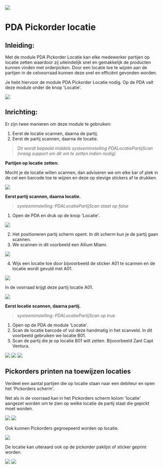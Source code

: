 <img src="../../fslogo.png"/>

# PDA Pickorder locatie

## Inleiding:

Met de module PDA Pickorder Locatie kan elke medewerker partijen op locatie zetten waardoor zij uiteindelijk snel en gemakkelijk de producten kunnen vinden met orderpicken. Door een locatie toe te wijzen aan de partijen in de celvoorraad kunnen deze snel en efficiënt gevonden worden.

Je hebt hiervoor de module PDA Pickorder Locatie nodig. Op de PDA valt deze module onder de knop 'Locatie'.

<img src="media/2022-04-25-10-21-31.png" />

## Inrichting:

Er zijn twee manieren om deze module te gebruiken:

1.	Eerst de locatie scannen, daarna de partij.
2.	Eerst de partij scannen, daarna de locatie. 

> _Dit wordt bepaald middels systeeminstelling PDALocatiePartijScan (vraag support om dit om te zetten indien nodig)_


**Partijen op locatie zetten:**

Mocht je de locatie willen scannen, dan adviseren we om elke kar of plek in de cel een barcode toe te wijzen en deze op stevige stickers af te drukken.

<img src="media/2022-04-25-10-37-58.png" />


**Eerst partij scannen, daarna locatie.**
> _systeeminstelling: PDALocatiePartijScan staat op false_

1.	Open de PDA en druk op de knop 'Locatie'.

<img src="media/2022-04-25-10-40-47.png" />

2.	Het positioneren partij scherm opent. In dit scherm kun je de partij gaan scannen. 
3.	We scannen in dit voorbeeld een Allium Miami.

<img src="media/2022-04-25-10-41-04.png" />

4.	Wijs een locatie toe door bijvoorbeeld de sticker A01 te scannen en de locatie wordt gevuld met A01.

<img src="media/2022-04-25-10-41-22.png" />

In de voorraad krijgt deze partij locatie A01. 

<img src="media/2022-04-25-10-42-24.png" />


**Eerst locatie scannen, daarna partij.**
> _systeeminstelling: PDALocatiePartijScan op true_

1.	Open op de PDA de module 'Locatie'.
2.	Scan de locatie barcode of vul deze handmatig in het scanveld. In dit voorbeeld gebruiken we locatie B01.
3.	Scan de partij die je op locatie B01 wilt zetten. Bijvoorbeeld Zant Capt Ventura.

<img src="media/2022-04-25-10-43-53.png" />

<img src="media/2022-04-25-10-44-07.png" />

<img src="media/2022-04-25-10-44-16.png" />


## Pickorders printen na toewijzen locaties

Verdeel een aantal partijen die op locatie staan naar een debiteur en open het 'Pickorders scherm'.

Net als in de voorraad kan in het Pickorders scherm kolom 'locatie' aangezet worden om te zien op welke locatie de partij staat die gepickt moet worden. 

<img src="media/2022-04-25-10-46-39.png" />

<img src="media/2022-04-25-10-46-50.png" />

Ook kunnen Pickorders gegroepeerd worden op locatie.

<img src="media/2022-04-25-13-15-19.png" />

De locatie kan uiteraard ook op de pickorder paklijst of sticker geprint worden.

<img src="media/2022-04-25-10-47-10.png" />

<img src="media/2022-04-25-10-48-14.png" />
